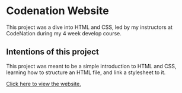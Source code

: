 # Codenation Website
This project was a dive into HTML and CSS, led by my instructors at CodeNation during my 4 week develop course.

## Intentions of this project
This project was meant to be a simple introduction to HTML and CSS, learning how to structure an HTML file, and link a stylesheet to it.

[Click here to view the website.](https://evofox.github.io/codenationwebsite/) 
